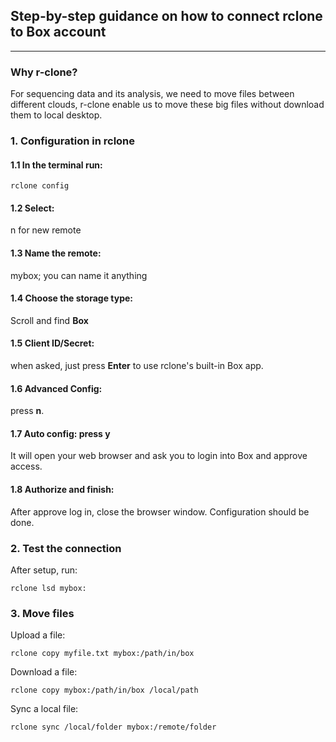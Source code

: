 ## Step-by-step guidance on how to connect rclone to Box account
-------------------------------------------------------------------------------------------
### Why r-clone? 
For sequencing data and its analysis, we need to move files between different clouds, r-clone enable us to move these big files without download them to local desktop. 
### 1. Configuration in rclone

#### 1.1 In the terminal run:
```
rclone config
```
#### 1.2 Select:  
n for new remote
#### 1.3 Name the remote: 
mybox; you can name it anything
#### 1.4 Choose the storage type: 
Scroll and find **Box**
#### 1.5 Client ID/Secret: 
when asked, just press **Enter** to use rclone's built-in Box app. 
#### 1.6 Advanced Config: 
press **n**.
#### 1.7 Auto config: press **y**
It will open your web browser and ask you to login into Box and approve access.
#### 1.8 Authorize and finish: 
After approve log in, close the browser window. Configuration should be done. 


### 2. Test the connection
After setup, run:
```
rclone lsd mybox:
```
### 3. Move files 
Upload a file:
```
rclone copy myfile.txt mybox:/path/in/box
```

Download a file:
```
rclone copy mybox:/path/in/box /local/path
```

Sync a local file: 
```
rclone sync /local/folder mybox:/remote/folder
```
